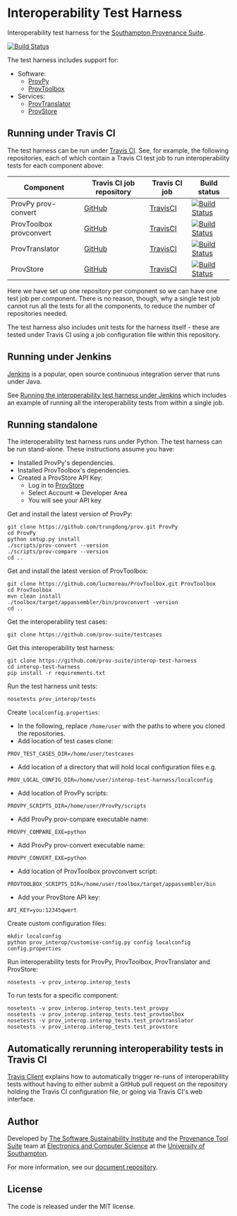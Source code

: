 # Interoperability Test Harness

Interoperability test harness for the [Southampton Provenance Suite](https://provenance.ecs.soton.ac.uk).

[![Build Status](https://travis-ci.org/prov-suite/interop-test-harness.svg)](https://travis-ci.org/prov-suite/interop-test-harness)

The test harness includes support for:

* Software:
  - [ProvPy](https://github.com/trungdong/prov)
  - [ProvToolbox](https://github.com/lucmoreau/ProvToolbox)
* Services:
  - [ProvTranslator](https://provenance.ecs.soton.ac.uk/validator/view/translator.html)
  - [ProvStore](https://provenance.ecs.soton.ac.uk/store/)

## Running under Travis CI

The test harness can be run under [Travis CI](https://travis-ci.org). See, for example, the following repositories, each of which contain a Travis CI test job to run interoperability tests for each component above:

| Component | Travis CI job repository | Travis CI job | Build status |
| --------- | ------------------------ | ------------- | ------------ |
| ProvPy prov-convert | [GitHub](https://github.com/prov-suite/provpy-interop-job) | [TravisCI](https://travis-ci.org/prov-suite/provpy-interop-job) | [![Build Status](https://travis-ci.org/prov-suite/provpy-interop-job.svg)](https://travis-ci.org/prov-suite/provpy-interop-job) |
| ProvToolbox provconvert | [GitHub](https://github.com/prov-suite/provtoolbox-interop-job) | [TravisCI](https://travis-ci.org/prov-suite/provtoolbox-interop-job) | [![Build Status](https://travis-ci.org/prov-suite/provtoolbox-interop-job.svg)](https://travis-ci.org/prov-suite/provtoolbox-interop-job) |
| ProvTranslator | [GitHub](https://github.com/prov-suite/provtranslator-interop-job) | [TravisCI](https://travis-ci.org/prov-suite/provtranslator-interop-job) | [![Build Status](https://travis-ci.org/prov-suite/provtranslator-interop-job.svg)](https://travis-ci.org/prov-suite/provtranslator-interop-job) |
| ProvStore | [GitHub](https://github.com/prov-suite/provstore-interop-job) | [TravisCI](https://travis-ci.org/prov-suite/provstore-interop-job) | [![Build Status](https://travis-ci.org/prov-suite/provstore-interop-job.svg)](https://travis-ci.org/prov-suite/provstore-interop-job) |

Here we have set up one repository per component so we can have one test job per component. There is no reason, though, why a single test job cannot run all the tests for all the components, to reduce the number of repositories needed.

The test harness also includes unit tests for the harness itself - these are tested under Travis CI using a job configuration file within this repository.

## Running under Jenkins

[Jenkins](https://jenkins-ci.org) is a popular, open source continuous integration server that runs under Java.

See [Running the interoperability test harness under Jenkins](./Jenkins.md) which includes an example of running all the interoperability tests from within a single job.

## Running standalone

The interoperability test harness runs under Python. The test harness can be run stand-alone. These instructions assume you have:

* Installed ProvPy's dependencies.
* Installed ProvToolbox's dependencies.
* Created a ProvStore API Key:
  - Log in to [ProvStore](https://provenance.ecs.soton.ac.uk/store)
  - Select Account => Developer Area
  - You will see your API key

Get and install the latest version of ProvPy:

```
git clone https://github.com/trungdong/prov.git ProvPy
cd ProvPy
python setup.py install
./scripts/prov-convert --version
./scripts/prov-compare --version
cd ..
```

Get and install the latest version of ProvToolbox:

```
git clone https://github.com/lucmoreau/ProvToolbox.git ProvToolbox
cd ProvToolbox
mvn clean install
./toolbox/target/appassembler/bin/provconvert -version
cd ..
```

Get the interoperability test cases:

```
git clone https://github.com/prov-suite/testcases
```

Get this interoperability test harness:

```
git clone https://github.com/prov-suite/interop-test-harness
cd interop-test-harness
pip install -r requirements.txt
```

Run the test harness unit tests:

```
nosetests prov_interop/tests
```

Create ``localconfig.properties``:

* In the following, replace ``/home/user`` with the paths to where you cloned the repositories.
* Add location of test cases clone:

```
PROV_TEST_CASES_DIR=/home/user/testcases
```

* Add location of a directory that will hold local configuration files e.g.

```
PROV_LOCAL_CONFIG_DIR=/home/user/interop-test-harness/localconfig
```

* Add location of ProvPy scripts:

```
PROVPY_SCRIPTS_DIR=/home/user/ProvPy/scripts
```

* Add ProvPy prov-compare executable name:

```
PROVPY_COMPARE_EXE=python
```

* Add ProvPy prov-convert executable name:

```
PROVPY_CONVERT_EXE=python
```

* Add location of ProvToolbox provconvert script:

```
PROVTOOLBOX_SCRIPTS_DIR=/home/user/toolbox/target/appassembler/bin
```

* Add your ProvStore API key:

```
API_KEY=you:12345qwert
```

Create custom configuration files:

```
mkdir localconfig
python prov_interop/customise-config.py config localconfig config.properties
```

Run interoperability tests for ProvPy, ProvToolbox, ProvTranslator and ProvStore:

```
nosetests -v prov_interop.interop_tests
```

To run tests for a specific component:

```
nosetests -v prov_interop.interop_tests.test_provpy
nosetests -v prov_interop.interop_tests.test_provtoolbox
nosetests -v prov_interop.interop_tests.test_provtranslator
nosetests -v prov_interop.interop_tests.test_provstore
```

## Automatically rerunning interoperability tests in Travis CI

[Travis Client](./travis/TravisClient.md) explains how to automatically trigger re-runs of interoperability tests without having to either submit a GitHub pull request on the repository holding the Travis CI configuration file, or going via Travis CI's web interface.

## Author

Developed by [The Software Sustainability Institute](http://www.software.ac.uk>) and the [Provenance Tool Suite](http://provenance.ecs.soton.ac.uk/) team at [Electronics and Computer Science](http://www.ecs.soton.ac.uk) at the [University of Southampton](http://www.soton.ac.uk).

For more information, see our [document repository](https://github.com/prov-suite/ssi-consultancy/).

## License

The code is released under the MIT license.

